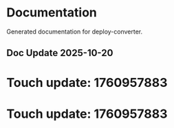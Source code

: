 # Documentation

Generated documentation for deploy-converter.

## Doc Update 2025-10-20

# Touch update: 1760957883

# Touch update: 1760957883
